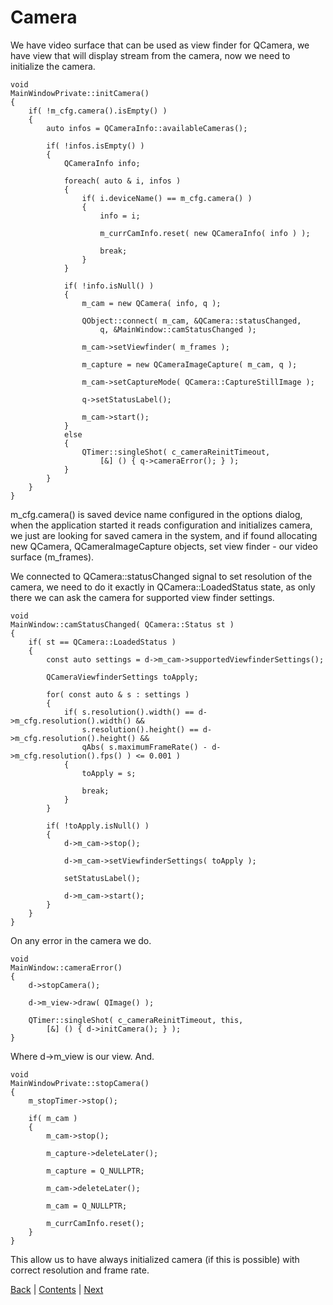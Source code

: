 # Camera

We have video surface that can be used as view finder for QCamera,
we have view that will display stream from the camera, now we need
to initialize the camera.

```
void
MainWindowPrivate::initCamera()
{
	if( !m_cfg.camera().isEmpty() )
	{
		auto infos = QCameraInfo::availableCameras();

		if( !infos.isEmpty() )
		{
			QCameraInfo info;

			foreach( auto & i, infos )
			{
				if( i.deviceName() == m_cfg.camera() )
				{
					info = i;

					m_currCamInfo.reset( new QCameraInfo( info ) );

					break;
				}
			}

			if( !info.isNull() )
			{
				m_cam = new QCamera( info, q );

				QObject::connect( m_cam, &QCamera::statusChanged,
					q, &MainWindow::camStatusChanged );

				m_cam->setViewfinder( m_frames );

				m_capture = new QCameraImageCapture( m_cam, q );

				m_cam->setCaptureMode( QCamera::CaptureStillImage );

				q->setStatusLabel();

				m_cam->start();
			}
			else
			{
				QTimer::singleShot( c_cameraReinitTimeout,
					[&] () { q->cameraError(); } );
			}
		}
	}
}
```

m_cfg.camera() is saved device name configured in the options dialog, when the application
started it reads configuration and initializes camera, we just are looking for saved
camera in the system, and if found allocating new QCamera, QCameraImageCapture objects,
set view finder - our video surface (m_frames).

We connected to QCamera::statusChanged signal to set resolution of the camera, we
need to do it exactly in QCamera::LoadedStatus state, as only there we can ask the
camera for supported view finder settings.

```
void
MainWindow::camStatusChanged( QCamera::Status st )
{
	if( st == QCamera::LoadedStatus )
	{
		const auto settings = d->m_cam->supportedViewfinderSettings();

		QCameraViewfinderSettings toApply;

		for( const auto & s : settings )
		{
			if( s.resolution().width() == d->m_cfg.resolution().width() &&
				s.resolution().height() == d->m_cfg.resolution().height() &&
				qAbs( s.maximumFrameRate() - d->m_cfg.resolution().fps() ) <= 0.001 )
			{
				toApply = s;

				break;
			}
		}

		if( !toApply.isNull() )
		{
			d->m_cam->stop();

			d->m_cam->setViewfinderSettings( toApply );

			setStatusLabel();

			d->m_cam->start();
		}
	}
}
```

On any error in the camera we do.

```
void
MainWindow::cameraError()
{
	d->stopCamera();

	d->m_view->draw( QImage() );

	QTimer::singleShot( c_cameraReinitTimeout, this,
		[&] () { d->initCamera(); } );
}
```

Where d->m_view is our view. And.

```
void
MainWindowPrivate::stopCamera()
{
	m_stopTimer->stop();

	if( m_cam )
	{
		m_cam->stop();

		m_capture->deleteLater();

		m_capture = Q_NULLPTR;

		m_cam->deleteLater();

		m_cam = Q_NULLPTR;

		m_currCamInfo.reset();
	}
}
```

This allow us to have always initialized camera (if this is possible) with
correct resolution and frame rate.

[Back](surface.md) | [Contents](../README.md) | [Next](../links.md)